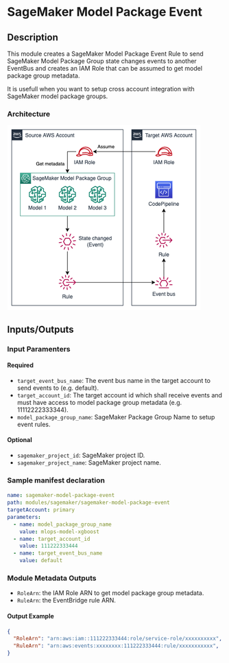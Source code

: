 # SageMaker Model Package Event

## Description

This module creates a SageMaker Model Package Event Rule to send SageMaker Model Package Group state changes events to another EventBus and creates an IAM Role that can be assumed to get model package group metadata.

It is usefull when you want to setup cross account integration with SageMaker model package groups.

### Architecture

![SageMaker Model Package Event Architecture](docs/_static/architecture.drawio.png "SageMaker Model Package Event Architecture")

## Inputs/Outputs

### Input Paramenters

#### Required

- `target_event_bus_name`: The event bus name in the target account to send events to (e.g. default).
- `target_account_id`: The target account id which shall receive events and must have access to model package group metadata (e.g. 11112222333344).
- `model_package_group_name`: SageMaker Package Group Name to setup event rules.

#### Optional

- `sagemaker_project_id`: SageMaker project ID.
- `sagemaker_project_name`: SageMaker project name.

### Sample manifest declaration

```yaml
name: sagemaker-model-package-event
path: modules/sagemaker/sagemaker-model-package-event
targetAccount: primary
parameters:
  - name: model_package_group_name
    value: mlops-model-xgboost
  - name: target_account_id
    value: 111222333444
  - name: target_event_bus_name
    value: default
```

### Module Metadata Outputs

- `RoleArn`: the IAM Role ARN to get model package group metadata.
- `RuleArn`: the EventBridge rule ARN.

#### Output Example

```json
{
  "RoleArn": "arn:aws:iam::111222333444:role/service-role/xxxxxxxxxx",
  "RuleArn": "arn:aws:events:xxxxxxxx:111222333444:rule/xxxxxxxxxxx",
}
```
